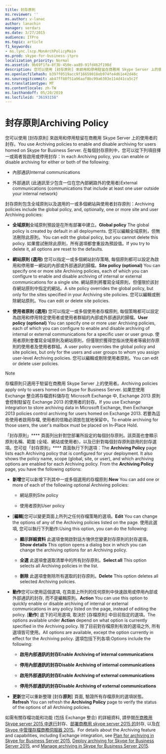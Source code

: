 ```yaml
---
title: 封存原則
ms.reviewer: ''
ms.author: v-lanac
author: lanachin
manager: serdars
ms.date: 3/27/2015
audience: ITPro
ms.topic: article
f1_keywords:
- ms.lync.lscp.MonArchPolicyMain
ms.prod: skype-for-business-itpro
localization_priority: Normal
ms.assetid: 9b69f1fa-8f3b-450e-aa89-91fd462f198d
description: 您可以使用 [封存原則] 來啟用和停用駐留在商務用 Skype Server 上的使用者的封存。 在每個封存原則中，您可以從下列項目擇一或兩者皆啟用或停用封存：
ms.openlocfilehash: b397f0519acc9f16659018eb974fe4d61e42d40c
ms.sourcegitcommit: ab47ff88f51a96aaf8bc99a6303e114d41ca5c2f
ms.translationtype: MT
ms.contentlocale: zh-TW
ms.lasthandoff: 05/20/2019
ms.locfileid: "36193158"
---
```

# <a name="archiving-policy"></a><span data-ttu-id="6d5a8-104">封存原則</span><span class="sxs-lookup"><span data-stu-id="6d5a8-104">Archiving Policy</span></span>
 
<span data-ttu-id="6d5a8-105">您可以使用 [封存原則] 來啟用和停用駐留在商務用 Skype Server 上的使用者的封存。</span><span class="sxs-lookup"><span data-stu-id="6d5a8-105">You use Archiving policies to enable and disable archiving for users homed on Skype for Business Server.</span></span> <span data-ttu-id="6d5a8-106">在每個封存原則中，您可以從下列項目擇一或兩者皆啟用或停用封存：</span><span class="sxs-lookup"><span data-stu-id="6d5a8-106">In each Archiving policy, you can enable or disable archiving for either or both of the following:</span></span>
  
- <span data-ttu-id="6d5a8-107">內部通訊</span><span class="sxs-lookup"><span data-stu-id="6d5a8-107">Internal communications</span></span>
    
- <span data-ttu-id="6d5a8-108">外部通訊 (此通訊至少包含一位在您內部網路外的使用者)</span><span class="sxs-lookup"><span data-stu-id="6d5a8-108">External communications (communications that include at least one user outside your internal network)</span></span>
    
<span data-ttu-id="6d5a8-109">封存原則包含全域原則以及選用的一或多個網站與使用者封存原則：</span><span class="sxs-lookup"><span data-stu-id="6d5a8-109">Archiving policies include the global policy, and, optionally, one or more site and user Archiving policies:</span></span>
  
- <span data-ttu-id="6d5a8-110">**全域原則**全域原則預設是在所有部署中建立。</span><span class="sxs-lookup"><span data-stu-id="6d5a8-110">**Global policy** The global policy is created by default in all deployments.</span></span> <span data-ttu-id="6d5a8-111">您可以編輯全域原則，但無法刪除此原則。</span><span class="sxs-lookup"><span data-stu-id="6d5a8-111">You can edit the global policy, but you cannot delete this policy.</span></span> <span data-ttu-id="6d5a8-112">如果嘗試刪除此原則，所有選項都會重設為預設值。</span><span class="sxs-lookup"><span data-stu-id="6d5a8-112">If you try to delete it, all options are reset to the defaults.</span></span>
    
- <span data-ttu-id="6d5a8-113">**網站原則 (選用)** 您可以指定一或多個網站封存策略, 每個原則都可以設定為啟用和停用單一網站的內部或外部通訊的歸檔。</span><span class="sxs-lookup"><span data-stu-id="6d5a8-113">**Site policy (optional)** You can specify one or more site Archiving policies, each of which you can configure to enable and disable archiving of internal or external communications for a single site.</span></span> <span data-ttu-id="6d5a8-114">網站原則將覆寫全域原則，但僅限於該封存網站原則中指定的網站。</span><span class="sxs-lookup"><span data-stu-id="6d5a8-114">A site policy overrides the global policy, but only for the sites specified in your Archiving site policies.</span></span> <span data-ttu-id="6d5a8-115">您可以編輯或刪除網站原則。</span><span class="sxs-lookup"><span data-stu-id="6d5a8-115">You can edit or delete site policies.</span></span>
    
- <span data-ttu-id="6d5a8-116">**使用者原則 (選用)** 您可以指定一或多個使用者存檔原則, 每個策略都可以設定為啟用和停用特定使用者或使用者群組的內部或外部通訊的歸檔。</span><span class="sxs-lookup"><span data-stu-id="6d5a8-116">**User policy (optional)** You can specify one or more user Archiving policies, each of which you can configure to enable and disable archiving of internal or external communications for a specific user or user group.</span></span> <span data-ttu-id="6d5a8-117">使用者原則會覆寫全域原則及網站原則，但僅限於獲得您指派使用者等級封存原則的使用者及使用者群組。</span><span class="sxs-lookup"><span data-stu-id="6d5a8-117">A user policy overrides the global policy and site policies, but only for the users and user groups to whom you assign user-level Archiving policies.</span></span> <span data-ttu-id="6d5a8-118">您可以編輯或刪除使用者原則。</span><span class="sxs-lookup"><span data-stu-id="6d5a8-118">You can edit or delete user policies.</span></span>
    
> [!NOTE]
> <span data-ttu-id="6d5a8-119">存檔原則只適用于駐留在商務用 Skype Server 上的使用者。</span><span class="sxs-lookup"><span data-stu-id="6d5a8-119">Archiving policies apply only to users homed on Skype for Business Server.</span></span> <span data-ttu-id="6d5a8-120">如果您使用 Exchange 整合將存檔資料儲存在 Microsoft Exchange 中, Exchange 2013 原則會控制駐留在 Exchange 2013 的使用者的封存。</span><span class="sxs-lookup"><span data-stu-id="6d5a8-120">If you use Exchange integration to store archiving data in Microsoft Exchange, then Exchange 2013 policies control archiving for users homed on Exchange 2013.</span></span> <span data-ttu-id="6d5a8-121">若要為這些使用者啟用存檔, 使用者的信箱必須放在就地保留中。</span><span class="sxs-lookup"><span data-stu-id="6d5a8-121">To enable archiving for those users, the user's mailbox must be placed on In-Place Hold.</span></span> 
  
<span data-ttu-id="6d5a8-p107">「封存原則」\*\*\*\* 頁面列出針對您部署所設定的每個封存原則。該頁面也會顯示原則名稱、範圍 (全域、網站或使用者)，以及已針對每個封存原則啟用的封存選項。您可從「封存原則」\*\*\*\* 頁面執行下列選項：</span><span class="sxs-lookup"><span data-stu-id="6d5a8-p107">The **Archiving Policy** page lists each Archiving policy that is configured for your deployment. It also shows the policy name, scope (global, site, or user), and which archiving options are enabled for each Archiving policy. From the **Archiving Policy** page, you have the following options:</span></span>
- <span data-ttu-id="6d5a8-125">**新增**您可以新增下列其中一或多個選用的存檔原則:</span><span class="sxs-lookup"><span data-stu-id="6d5a8-125">**New** You can add one or more of each of the following optional Archiving policies:</span></span>
    
  - <span data-ttu-id="6d5a8-126">網站原則</span><span class="sxs-lookup"><span data-stu-id="6d5a8-126">Site policy</span></span>
    
  - <span data-ttu-id="6d5a8-127">使用者原則</span><span class="sxs-lookup"><span data-stu-id="6d5a8-127">User policy</span></span>
    
- <span data-ttu-id="6d5a8-128">[**編輯**]您可以變更頁面上所列之任何存檔策略的選項。</span><span class="sxs-lookup"><span data-stu-id="6d5a8-128">**Edit** You can change the options of any of the Archiving policies listed on the page.</span></span> <span data-ttu-id="6d5a8-129">使用此選項, 您可以執行下列動作:</span><span class="sxs-lookup"><span data-stu-id="6d5a8-129">Using this option, you can do the following:</span></span>
    
  - <span data-ttu-id="6d5a8-130">**顯示詳細資料** 此選項會開啟對話方塊供您變更封存原則的封存選項。</span><span class="sxs-lookup"><span data-stu-id="6d5a8-130">**Show details** This option opens a dialog box in which you can change the archiving options for an Archiving policy.</span></span>
    
  - <span data-ttu-id="6d5a8-131">**全選** 此選項會選取清單中的所有封存原則。</span><span class="sxs-lookup"><span data-stu-id="6d5a8-131">**Select all** This option selects all Archiving policies in the list.</span></span>
    
  - <span data-ttu-id="6d5a8-132">**刪除** 此選項會刪除所有選取的封存原則。</span><span class="sxs-lookup"><span data-stu-id="6d5a8-132">**Delete** This option deletes all selected Archiving policies.</span></span>
    
- <span data-ttu-id="6d5a8-133">**動作**您可以使用這個選項, 在頁面上所列的任何原則中快速啟用或停用內部或外部通訊的封存, 而不是編輯原則。</span><span class="sxs-lookup"><span data-stu-id="6d5a8-133">**Action** You can use this option to quickly enable or disable archiving of internal or external communications in any policy listed on the page, instead of editing the policy.</span></span> <span data-ttu-id="6d5a8-134">[**動作**] 底下的可用選項, 取決於 [存檔原則] 中目前指定的選項。</span><span class="sxs-lookup"><span data-stu-id="6d5a8-134">The options available under **Action** depend on what option is currently specified in the Archiving policy.</span></span> <span data-ttu-id="6d5a8-135">除了目前對存檔原則有效的選項之外, 所有選項皆可使用。</span><span class="sxs-lookup"><span data-stu-id="6d5a8-135">All options are available, except the option currently in effect for the Archiving policy.</span></span> <span data-ttu-id="6d5a8-136">選項包括下列各項:</span><span class="sxs-lookup"><span data-stu-id="6d5a8-136">Options include the following:</span></span>
    
  - <span data-ttu-id="6d5a8-137">**啟用內部通訊的封存**</span><span class="sxs-lookup"><span data-stu-id="6d5a8-137">**Enable Archiving of internal communications**</span></span>
    
  - <span data-ttu-id="6d5a8-138">**停用內部通訊的封存**</span><span class="sxs-lookup"><span data-stu-id="6d5a8-138">**Disable Archiving of internal communications**</span></span>
    
  - <span data-ttu-id="6d5a8-139">**啟用外部通訊的封存**</span><span class="sxs-lookup"><span data-stu-id="6d5a8-139">**Enable Archiving of external communications**</span></span>
    
  - <span data-ttu-id="6d5a8-140">**停用外部通訊的封存**</span><span class="sxs-lookup"><span data-stu-id="6d5a8-140">**Disable Archiving of external communications**</span></span>
    
- <span data-ttu-id="6d5a8-141">**更新**您可以重新整理 [封存**原則**] 頁面, 驗證所有存檔原則的選項狀態。</span><span class="sxs-lookup"><span data-stu-id="6d5a8-141">**Refresh** You can refresh the **Archiving Policy** page to verify the status of the options of all Archiving policies.</span></span>
    
<span data-ttu-id="6d5a8-142">如需有關存檔功能和功能 (包括 Exchange 整合) 的詳細資料, 請參閱[在商務用 Skype server 2015 中進行](../../plan-your-deployment/archiving/archiving.md)封存、[部署商務用 skype server 2015 的](../../deploy/deploy-archiving/deploy-archiving.md)封存, 以及[在 Skype 中管理存檔商務伺服器 2015](../../manage/archiving/archiving.md)。</span><span class="sxs-lookup"><span data-stu-id="6d5a8-142">For details about the Archiving feature and capabilities, including Exchange integration, see [Plan for archiving in Skype for Business Server 2015](../../plan-your-deployment/archiving/archiving.md), [Deploy archiving for Skype for Business Server 2015](../../deploy/deploy-archiving/deploy-archiving.md), and [Manage archiving in Skype for Business Server 2015](../../manage/archiving/archiving.md).</span></span>

